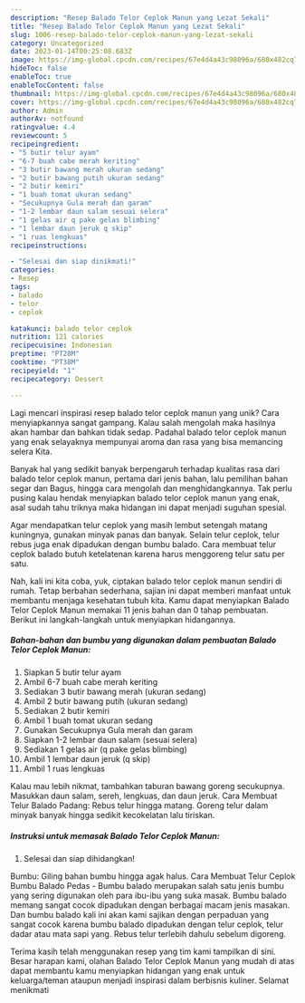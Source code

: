 ```yaml
---
description: "Resep Balado Telor Ceplok Manun yang Lezat Sekali"
title: "Resep Balado Telor Ceplok Manun yang Lezat Sekali"
slug: 1006-resep-balado-telor-ceplok-manun-yang-lezat-sekali
category: Uncategorized
date: 2023-01-14T00:25:08.683Z
image: https://img-global.cpcdn.com/recipes/67e4d4a43c98096a/680x482cq70/balado-telor-ceplok-manun-foto-resep-utama.jpg
hideToc: false
enableToc: true
enableTocContent: false
thumbnail: https://img-global.cpcdn.com/recipes/67e4d4a43c98096a/680x482cq70/balado-telor-ceplok-manun-foto-resep-utama.jpg
cover: https://img-global.cpcdn.com/recipes/67e4d4a43c98096a/680x482cq70/balado-telor-ceplok-manun-foto-resep-utama.jpg
author: Admin
authorAv: notfound
ratingvalue: 4.4
reviewcount: 5
recipeingredient:
- "5 butir telur ayam"
- "6-7 buah cabe merah keriting"
- "3 butir bawang merah ukuran sedang"
- "2 butir bawang putih ukuran sedang"
- "2 butir kemiri"
- "1 buah tomat ukuran sedang"
- "Secukupnya Gula merah dan garam"
- "1-2 lembar daun salam sesuai selera"
- "1 gelas air q pake gelas blimbing"
- "1 lembar daun jeruk q skip"
- "1 ruas lengkuas"
recipeinstructions:

- "Selesai dan siap dinikmati!"
categories:
- Resep
tags:
- balado
- telor
- ceplok

katakunci: balado telor ceplok 
nutrition: 121 calories
recipecuisine: Indonesian
preptime: "PT28M"
cooktime: "PT38M"
recipeyield: "1"
recipecategory: Dessert

---
```





Lagi mencari inspirasi resep balado telor ceplok manun yang unik? Cara menyiapkannya sangat gampang. Kalau salah mengolah maka hasilnya akan hambar dan bahkan tidak sedap. Padahal balado telor ceplok manun yang enak selayaknya mempunyai aroma dan rasa yang bisa memancing selera Kita.





Banyak hal yang sedikit banyak berpengaruh terhadap kualitas rasa dari balado telor ceplok manun, pertama dari jenis bahan, lalu pemilihan bahan segar dan Bagus, hingga cara mengolah dan menghidangkannya. Tak perlu pusing kalau hendak menyiapkan balado telor ceplok manun yang enak,      asal sudah tahu triknya maka hidangan ini dapat menjadi suguhan spesial.














Agar mendapatkan telur ceplok yang masih lembut setengah matang kuningnya, gunakan minyak panas dan banyak. Selain telur ceplok, telur rebus juga enak dipadukan dengan bumbu balado. Cara membuat telur ceplok balado butuh ketelatenan karena harus menggoreng telur satu per satu.






Nah, kali ini kita coba, yuk, ciptakan balado telor ceplok manun sendiri di rumah. Tetap berbahan sederhana, sajian ini dapat memberi manfaat untuk membantu menjaga kesehatan tubuh kita. Kamu dapat menyiapkan Balado Telor Ceplok Manun memakai 11 jenis bahan dan 0 tahap pembuatan. Berikut ini langkah-langkah untuk menyiapkan hidangannya.

<!--inarticleads1-->

##### Bahan-bahan dan bumbu yang digunakan dalam pembuatan Balado Telor Ceplok Manun:

1. Siapkan 5 butir telur ayam
1. Ambil 6-7 buah cabe merah keriting
1. Sediakan 3 butir bawang merah (ukuran sedang)
1. Ambil 2 butir bawang putih (ukuran sedang)
1. Sediakan 2 butir kemiri
1. Ambil 1 buah tomat ukuran sedang
1. Gunakan Secukupnya Gula merah dan garam
1. Siapkan 1-2 lembar daun salam (sesuai selera)
1. Sediakan 1 gelas air (q pake gelas blimbing)
1. Ambil 1 lembar daun jeruk (q skip)
1. Ambil 1 ruas lengkuas


Kalau mau lebih nikmat, tambahkan taburan bawang goreng secukupnya. Masukkan daun salam, sereh, lengkuas, dan daun jeruk. Cara Membuat Telur Balado Padang: Rebus telur hingga matang. Goreng telur dalam minyak banyak hingga sedikit kecokelatan lalu tiriskan. 

<!--inarticleads2-->

##### Instruksi untuk memasak Balado Telor Ceplok Manun:


1. Selesai dan siap dihidangkan!

Bumbu: Giling bahan bumbu hingga agak halus. Cara Membuat Telur Ceplok Bumbu Balado Pedas - Bumbu balado merupakan salah satu jenis bumbu yang sering digunakan oleh para ibu-ibu yang suka masak. Bumbu balado memang sangat cocok dipadukan dengan berbagai macam jenis masakan. Dan bumbu balado kali ini akan kami sajikan dengan perpaduan yang sangat cocok karena bumbu balado dipadukan dengan telur ceplok, telur dadar atau mata sapi yang. Rebus telur terlebih dahulu sebelum digoreng. 

Terima kasih telah menggunakan resep yang tim kami tampilkan di sini. Besar harapan kami, olahan Balado Telor Ceplok Manun yang mudah di atas dapat membantu kamu menyiapkan hidangan yang enak untuk keluarga/teman ataupun menjadi inspirasi dalam berbisnis kuliner. Selamat menikmati
